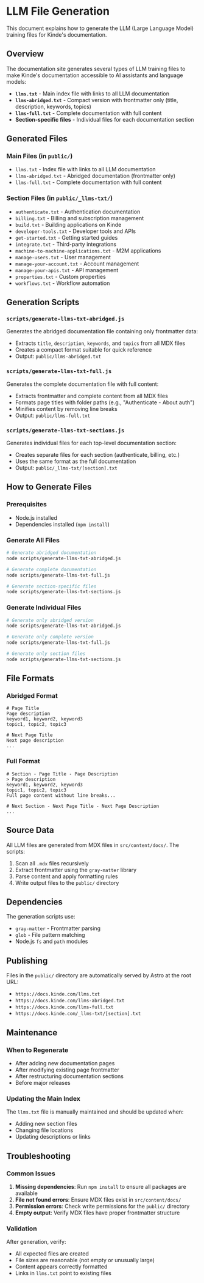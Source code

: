 # LLM File Generation

This document explains how to generate the LLM (Large Language Model) training files for Kinde's documentation.

## Overview

The documentation site generates several types of LLM training files to make Kinde's documentation accessible to AI assistants and language models:

- **`llms.txt`** - Main index file with links to all LLM documentation
- **`llms-abridged.txt`** - Compact version with frontmatter only (title, description, keywords, topics)
- **`llms-full.txt`** - Complete documentation with full content
- **Section-specific files** - Individual files for each documentation section

## Generated Files

### Main Files (in `public/`)
- `llms.txt` - Index file with links to all LLM documentation
- `llms-abridged.txt` - Abridged documentation (frontmatter only)
- `llms-full.txt` - Complete documentation with full content

### Section Files (in `public/_llms-txt/`)
- `authenticate.txt` - Authentication documentation
- `billing.txt` - Billing and subscription management
- `build.txt` - Building applications on Kinde
- `developer-tools.txt` - Developer tools and APIs
- `get-started.txt` - Getting started guides
- `integrate.txt` - Third-party integrations
- `machine-to-machine-applications.txt` - M2M applications
- `manage-users.txt` - User management
- `manage-your-account.txt` - Account management
- `manage-your-apis.txt` - API management
- `properties.txt` - Custom properties
- `workflows.txt` - Workflow automation

## Generation Scripts

### `scripts/generate-llms-txt-abridged.js`
Generates the abridged documentation file containing only frontmatter data:
- Extracts `title`, `description`, `keywords`, and `topics` from all MDX files
- Creates a compact format suitable for quick reference
- Output: `public/llms-abridged.txt`

### `scripts/generate-llms-txt-full.js`
Generates the complete documentation file with full content:
- Extracts frontmatter and complete content from all MDX files
- Formats page titles with folder paths (e.g., "Authenticate - About auth")
- Minifies content by removing line breaks
- Output: `public/llms-full.txt`

### `scripts/generate-llms-txt-sections.js`
Generates individual files for each top-level documentation section:
- Creates separate files for each section (authenticate, billing, etc.)
- Uses the same format as the full documentation
- Output: `public/_llms-txt/[section].txt`

## How to Generate Files

### Prerequisites
- Node.js installed
- Dependencies installed (`npm install`)

### Generate All Files
```bash
# Generate abridged documentation
node scripts/generate-llms-txt-abridged.js

# Generate complete documentation
node scripts/generate-llms-txt-full.js

# Generate section-specific files
node scripts/generate-llms-txt-sections.js
```

### Generate Individual Files
```bash
# Generate only abridged version
node scripts/generate-llms-txt-abridged.js

# Generate only complete version
node scripts/generate-llms-txt-full.js

# Generate only section files
node scripts/generate-llms-txt-sections.js
```

## File Formats

### Abridged Format
```
# Page Title
Page description
keyword1, keyword2, keyword3
topic1, topic2, topic3

# Next Page Title
Next page description
...
```

### Full Format
```
# Section - Page Title - Page Description
> Page description
keyword1, keyword2, keyword3
topic1, topic2, topic3
Full page content without line breaks...

# Next Section - Next Page Title - Next Page Description
...
```

## Source Data

All LLM files are generated from MDX files in `src/content/docs/`. The scripts:
1. Scan all `.mdx` files recursively
2. Extract frontmatter using the `gray-matter` library
3. Parse content and apply formatting rules
4. Write output files to the `public/` directory

## Dependencies

The generation scripts use:
- `gray-matter` - Frontmatter parsing
- `glob` - File pattern matching
- Node.js `fs` and `path` modules

## Publishing

Files in the `public/` directory are automatically served by Astro at the root URL:
- `https://docs.kinde.com/llms.txt`
- `https://docs.kinde.com/llms-abridged.txt`
- `https://docs.kinde.com/llms-full.txt`
- `https://docs.kinde.com/_llms-txt/[section].txt`

## Maintenance

### When to Regenerate
- After adding new documentation pages
- After modifying existing page frontmatter
- After restructuring documentation sections
- Before major releases

### Updating the Main Index
The `llms.txt` file is manually maintained and should be updated when:
- Adding new section files
- Changing file locations
- Updating descriptions or links

## Troubleshooting

### Common Issues
1. **Missing dependencies**: Run `npm install` to ensure all packages are available
2. **File not found errors**: Ensure MDX files exist in `src/content/docs/`
3. **Permission errors**: Check write permissions for the `public/` directory
4. **Empty output**: Verify MDX files have proper frontmatter structure

### Validation
After generation, verify:
- All expected files are created
- File sizes are reasonable (not empty or unusually large)
- Content appears correctly formatted
- Links in `llms.txt` point to existing files
